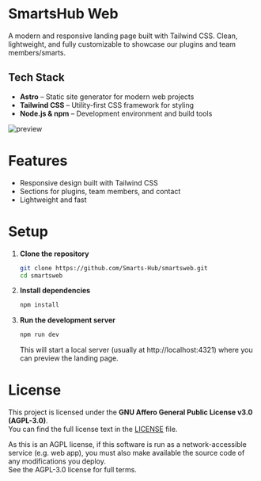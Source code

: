 # SmartsHub Web

A modern and responsive landing page built with Tailwind CSS. Clean, lightweight, and fully customizable to showcase our plugins and team members/smarts.

## Tech Stack

- **Astro** – Static site generator for modern web projects  
- **Tailwind CSS** – Utility-first CSS framework for styling  
- **Node.js & npm** – Development environment and build tools  

![preview](https://cdn.discordapp.com/attachments/1414110132845154397/1424433193775267911/image.png?ex=68e3ee4a&is=68e29cca&hm=0bb6d8f2708f7b5a9db0b1c2b15014accbc6d7053e1b68e1d1c4b29d5ef46ad9&)

# Features

- Responsive design built with Tailwind CSS
- Sections for plugins, team members, and contact
- Lightweight and fast

# Setup

1. **Clone the repository**
   ```bash
   git clone https://github.com/Smarts-Hub/smartsweb.git
   cd smartsweb
   ```

2. **Install dependencies**
   ```bash
   npm install
   ```

3. **Run the development server**
   ```bash
   npm run dev
   ```
   This will start a local server (usually at http://localhost:4321) where you can preview the landing page.

# License

This project is licensed under the **GNU Affero General Public License v3.0 (AGPL-3.0)**.  
You can find the full license text in the [LICENSE](LICENSE) file.

As this is an AGPL license, if this software is run as a network-accessible service (e.g. web app), you must also make available the source code of any modifications you deploy.  
See the AGPL-3.0 license for full terms.
